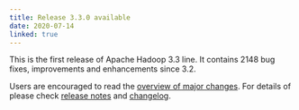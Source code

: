 ```yaml
---
title: Release 3.3.0 available
date: 2020-07-14
linked: true
---
```

<!---
  Licensed under the Apache License, Version 2.0 (the "License");
  you may not use this file except in compliance with the License.
  You may obtain a copy of the License at

   http://www.apache.org/licenses/LICENSE-2.0

  Unless required by applicable law or agreed to in writing, software
  distributed under the License is distributed on an "AS IS" BASIS,
  WITHOUT WARRANTIES OR CONDITIONS OF ANY KIND, either express or implied.
  See the License for the specific language governing permissions and
  limitations under the License. See accompanying LICENSE file.
-->

This is the first release of Apache Hadoop 3.3 line. It contains 2148 bug fixes, improvements and enhancements since 3.2.

Users are encouraged to read the [overview of major changes][1].
For details of please check [release notes][2] and [changelog][3].


[1]: /docs/r3.3.0/index.html
[2]: http://hadoop.apache.org/docs/r3.3.0/hadoop-project-dist/hadoop-common/release/3.3.0/RELEASENOTES.3.3.0.html
[3]: http://hadoop.apache.org/docs/r3.3.0/hadoop-project-dist/hadoop-common/release/3.3.0/CHANGELOG.3.3.0.html

